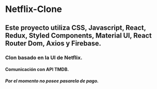 # Netflix-Clone
## Este proyecto utiliza CSS, Javascript, React, Redux, Styled Components, Material UI, React Router Dom, Axios y Firebase.
### Clon basado en la UI de Netflix.
#### Comunicación con API TMDB.
##### Por el momento no posee pasarela de pago.
